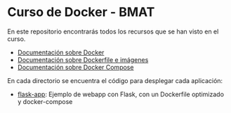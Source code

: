 # Curso de Docker - BMAT

En este repositorio encontrarás todos los recursos que se han visto en el curso. 

- [Documentación sobre Docker](docker.md)
- [Documentación sobre Dockerfile e imágenes](dockerfile.md)
- [Documentación sobre Docker Compose](docker-compose.md)

En cada directorio se encuentra el código para desplegar cada aplicación:
- [flask-app](flask-app): Ejemplo de webapp con Flask, con un Dockerfile optimizado y docker-compose
